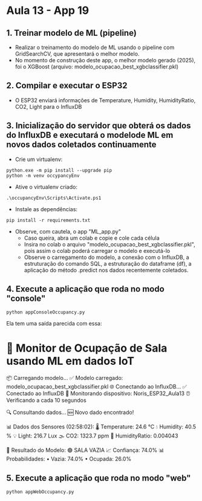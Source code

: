 # Aula 13 - App 19


## 1. Treinar modelo de ML (pipeline)

- Realizar o treinamento do modelo de ML usando o pipeline com GridSearchCV, que apresentará o melhor modelo.
- No momento de construção deste app, o melhor modelo gerado (2025), foi o XGBoost (arquivo: modelo_ocupacao_best_xgbclassifier.pkl)

## 2. Compilar e executar o ESP32

- O ESP32 enviará informações de Temperature, Humidity, HumidityRatio, CO2, Light para o InfluxDB

## 3. Inicialização do servidor que obterá os dados do InfluxDB e executará o modelode ML em novos dados coletados continuamente

- Crie um virtualenv:
```
python.exe -m pip install --upgrade pip
python -m venv occypancyEnv
```
- Ative o virtualenv criado:
```
.\occupancyEnv\Scripts\Activate.ps1
```

- Instale as dependências:
```
pip install -r requirements.txt
```

- Observe, com cautela, o app "ML_app.py"
    - Caso queira, abra um colab e copie e cole cada célula
    - Insira no colab o arquivo "modelo_ocupacao_best_xgbclassifier.pkl", pois assim o colab poderá carregar o modelo e executá-lo
    - Observe o carregamento do modelo, a conexão com o InfluxDB, a estruturação do comando SQL, a estruturação do dataframe (df), a aplicação do método .predict nos dados recentemente coletados.

## 4. Execute a aplicação que roda no modo "console"
```
python appConsoleOccupancy.py
```
Ela tem uma saída parecida com essa:

🚀 Monitor de Ocupação de Sala usando ML em dados IoT
==========================================================
📦 Carregando modelo...
✅ Modelo carregado: modelo_ocupacao_best_xgbclassifier.pkl
🌐 Conectando ao InfluxDB...
✅ Conectado ao InfluxDB
🔄 Monitorando dispositivo: Noris_ESP32_Aula13
⏰ Verificando a cada 10 segundos

🔍 Consultando dados... 🆕 Novo dado encontrado!

📊 Dados dos Sensores (02:58:02):
   🌡️  Temperature: 24.6 °C
   💧 Humidity: 40.5 %
   💡 Light: 216.7 Lux
   🌫️  CO2: 1323.7 ppm
   💨 HumidityRatio: 0.004043

🤖 Resultado do Modelo:
   🟢 SALA VAZIA
   📈 Confiança: 74.0%
   📊 Probabilidades:
      • Vazia: 74.0%
      • Ocupada: 26.0%

## 5. Execute a aplicação que roda no modo "web"
```
python appWebOccupancy.py
```
